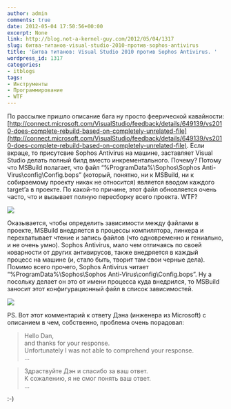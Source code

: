 ```yaml
---
author: admin
comments: true
date: 2012-05-04 17:50:56+00:00
excerpt: None
link: http://blog.not-a-kernel-guy.com/2012/05/04/1317
slug: битва-титанов-visual-studio-2010-против-sophos-antivirus
title: 'Битва титанов: Visual Studio 2010 против Sophos Antivirus. '
wordpress_id: 1317
categories:
- itblogs
tags:
- Инструменты
- Программирование
- WTF
---
```


По рассылке пришло описание бага ну просто феерической кавайности: [http://connect.microsoft.com/VisualStudio/feedback/details/649139/vs2010-does-complete-rebuild-based-on-completely-unrelated-file](http://connect.microsoft.com/VisualStudio/feedback/details/649139/vs2010-does-complete-rebuild-based-on-completely-unrelated-file). Если вкраце, то присутсвие Sophos Antivirus на машине, заставляет Visual Studio делать полный билд вместо инкрементального. Почему? Потому что MSBuild полагает, что файл “%ProgramData%\Sophos\Sophos Anti-Virus\config\Config.bops” (который, понятно, ни к MSBuild, ни к собираемому проекту никак не относится) является вводом каждого target’а в проекте. По какой-то причине, этот файл обновляется очень часто, что и вызывает полную пересборку всего проекта. WTF?

[![](http://blog.not-a-kernel-guy.com/wp-content/uploads/2012/05/house_wtf.jpg)](http://blog.not-a-kernel-guy.com/wp-content/uploads/2012/05/house_wtf.jpg)

<!-- more -->Оказывается, чтобы определить зависимости между файлами в проекте, MSBuild внедряется в процессы компилятора, линкера и перехватывает чтение и запись файлов (что одновременно и гениально, и не очень умно). Sophos Antivirus, мало чем отличаясь по своей коварности от других антивирусов, также внедряется в каждый процесс на машине (и, стало быть, творит там свои черные дела). Помимо всего прочего, Sophos Antivirus читает “%ProgramData%\Sophos\Sophos Anti-Virus\config\Config.bops”. Ну а посольку делает он это от имени процесса куда внедрился, то MSBuild заносит этот конфигурационный файл в список зависимостей.

[![](http://blog.not-a-kernel-guy.com/wp-content/uploads/2012/05/house_facepalm.jpg)](http://blog.not-a-kernel-guy.com/wp-content/uploads/2012/05/house_facepalm.jpg)

PS. Вот этот комментарий к ответу Дэна (инженера из Microsoft) с описанием в чем, собственно, проблема очень порадовал:



> Hello Dan,  
> and thanks for your response.  
> Unfortunately I was not able to comprehend your response.  
> ...


> Здраствуйте Дэн и спасибо за ваш ответ.  
> К сожалению, я не смог понять ваш ответ.  
> ...



:-)

